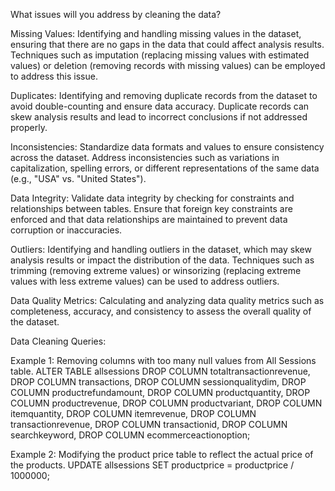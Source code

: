 What issues will you address by cleaning the data?

Missing Values: Identifying and handling missing values in the dataset, ensuring that there are no gaps in the data that could affect analysis results. Techniques such as imputation (replacing missing values with estimated values) or deletion (removing records with missing values) can be employed to address this issue.

Duplicates: Identifying and removing duplicate records from the dataset to avoid double-counting and ensure data accuracy. Duplicate records can skew analysis results and lead to incorrect conclusions if not addressed properly.

Inconsistencies: Standardize data formats and values to ensure consistency across the dataset. Address inconsistencies such as variations in capitalization, spelling errors, or different representations of the same data (e.g., "USA" vs. "United States").

Data Integrity: Validate data integrity by checking for constraints and relationships between tables. Ensure that foreign key constraints are enforced and that data relationships are maintained to prevent data corruption or inaccuracies.

Outliers: Identifying and handling outliers in the dataset, which may skew analysis results or impact the distribution of the data. Techniques such as trimming (removing extreme values) or winsorizing (replacing extreme values with less extreme values) can be used to address outliers.

Data Quality Metrics: Calculating and analyzing data quality metrics such as completeness, accuracy, and consistency to assess the overall quality of the dataset.

Data Cleaning Queries:

Example 1: Removing columns with too many null values from All Sessions table. 
ALTER TABLE allsessions
DROP COLUMN totaltransactionrevenue,
DROP COLUMN transactions,
DROP COLUMN sessionqualitydim,
DROP COLUMN productrefundamount,
DROP COLUMN productquantity,
DROP COLUMN productrevenue,
DROP COLUMN productvariant,
DROP COLUMN itemquantity,
DROP COLUMN itemrevenue,
DROP COLUMN transactionrevenue,
DROP COLUMN transactionid,
DROP COLUMN searchkeyword,
DROP COLUMN ecommerceactionoption;

Example 2: Modifying the product price table to reflect the actual price of the products. 
UPDATE allsessions
SET productprice = productprice / 1000000;
